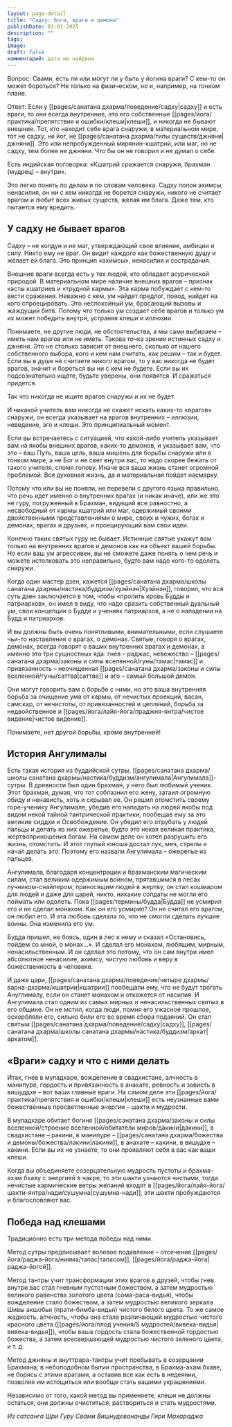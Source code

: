 ```yaml
---
layout: page-detail
title: "Садху: боги, враги и демоны"
publishDate: 01-01-2025
description: ""
tags: 
image: 
draft: false
комментарий: дата не найдена
---
```


Вопрос: Свами, есть ли или могут ли у быть у йогина враги? С кем-то он может бороться? Не только на физическом, но и, например, на тонком плане.

Ответ: Если у [[pages/санатана дхарма/поведение/садху|садху]] и есть враги, то они всегда внутренние, это его собственные [[pages/йога/практика/препятствия и ошибки/клеши|клеши]], и никогда не бывают внешние. Тот, кто находит себе врага снаружи, в материальном мире, тот не садху, не йог, не [[pages/санатана дхарма/типы существ/джняни|джняни]]. Это или непробужденный мирянин-кшатрий, или маг, но не садху, тем более не джняни. Что бы он не говорил и не думал о себе.

Есть индийская поговорка: «Кшатрий сражается снаружи, брахман (мудрец) – внутри».

Это легко понять по делам и по словам человека. Садху полон ахимсы, ненасилия, он ни с кем никогда не борется снаружи, никого не считает врагом и любит всех живых существ, желая им блага. Даже тем, кто пытается ему вредить.

## У садху не бывает врагов

Садху – не колдун и не маг, утверждающий свое влияние, амбиции и силу. Никто ему не враг. Он видит каждого как божественную душу и желает ей блага. Это принцип «ахимсы», ненасилия и сострадания.

Внешние враги всегда есть у тех людей, кто обладает асурической природой. В материальном мире наличие внешних врагов – признак касты кшатриев и «трудной кармы». Эта карма побуждает с кем-то вести сражения. Неважно с кем, ум найдет предлог, повод, найдет на кого спроецировать. Это неспокойный ум, бросающий вызовы и жаждущий битв. Потому что только ум создает себе врагов и только ум их может победить внутри, устраняя клеши и иллюзии.

Понимаете, не другие люди, не обстоятельства, а мы сами выбираем – иметь нам врагов или не иметь. Такова точка зрения истинных садху и джняни. Это не столько зависит от внешнего, сколько от нашего собственного выбора, кого и кем нам считать, как решим – так и будет. Если вы в душе не считаете никого врагом, то у вас никогда не будет врагов, значит и бороться вы ни с кем не будете. Если вы их подсознательно ищете, будьте уверены, они появятся. И сражаться придется.

Так что никогда не ищите врагов снаружи и их не будет.

И никакой учитель вам никогда не скажет искать каких-то «врагов» снаружи, он всегда указывает на врагов внутренних – иллюзии, неведение, эго и клеши. Это принципиальный момент.

Если вы встречаетесь с ситуацией, что какой-либо учитель указывает вам на якобы внешних врагов, каких-то демонов, и указывает вам, что это – ваш Путь, ваша цель, ваша мишень для борьбы снаружи или в тонком мире, а не Бог и не свет внутри вас, то надо скорее бежать от такого учителя, сломя голову. Иначе вся ваша жизнь станет огромной проблемой. Вся духовная жизнь, да и материальная пойдет насмарку.

Потому что или вы не поняли, не перевели с другого языка правильно, что речь идет именно о внутренних врагах (и никак иначе), или же это не гуру, погруженный в Брахман, видящий все равностно, а несвободный от кармы кшатрий или маг, одержимый своими двойственными представлениями о мире, своих и чужих, богах и демонах, врагах и друзьях, и проецирующий вам свои идеи.

Конечно таких святых гуру не бывает. Истинные святые укажут вам только на внутренних врагов и демонов как на объект вашей борьбы. Но если ваш ум агрессивен, вы не сможете даже понять о чем речь и можете истолковать это неправильно, будто вам надо кого-то одолеть снаружи.

Когда один мастер дзен, кажется [[pages/санатана дхарма/школы санатана дхармы/настика/буддизм/хуэйнэн|Хуэйнэн]], говорил, что вся суть дзен заключается в том, чтобы «пролить кровь Будды и патриархов», он имел в виду, что надо сразить собственный дуальный ум, свои концепции о Будде и учениях патриархов, а не о нападении на Будд и патриархов.

И вы должны быть очень понятливыми, внимательными, если слушаете чьи-то наставления о врагах, о демонах. Святые, говоря о врагах, демонах, всегда говорят о ваших внутренних врагах и демонах, а именно это три сущностных яда: гнев – раджас, невежество – [[pages/санатана дхарма/законы и силы вселенной/гуны/тамас|тамас]] и привязанность – неочищенная [[pages/санатана дхарма/законы и силы вселенной/гуны/саттва|саттва]] и эго – самый большой демон.

Они могут говорить вам о борьбе с ними, но это ваша внутренняя борьба за очищение ума от кармы, от нечистых проекций, васан, самскар, от нечистоты, от привязанностей и цепляний, борьба за недвойственное и [[pages/йога/лайя-йога/праджня-янтра/чистое видение|чистое видение]].

Понимаете, нет другой борьбы, кроме внутренней!

## История Ангулималы

Есть такая история из буддийской сутры, [[pages/санатана дхарма/школы санатана дхармы/настика/буддизм/ангулимала|Ангулимала]]-сутры. В древности был один брахман, у него был любимый ученик. Этот брахман, думая, что тот соблазнил его жену, затаил огромную обиду и ненависть, хоть и скрывал ее. Он решил отомстить своему горе-ученику Ангулимале, убедив его нападать на людей якобы под видом некой тайной тантрической практики, пообещав ему за это великие сиддхи и Освобождение. Он убедил его отрубать у людей пальцы и делать из них ожерелье, будто это некая великая практика, жертвоприношения богам. На самом деле он хотел разрушить его жизнь, отомстить. И этот глупый юноша достал лук, меч, стрелы и начал делать это. Поэтому его назвали Ангулимала – ожерелье из пальцев.

Ангулимала, благодаря концентрации и брахманским магическим силам, стал великим одержимым воином, прятавшимся в лесах лучником-снайпером, приносящим людей в жертву, он стал кошмаром для людей и даже для царей, никто, никакие солдаты не могли его поймать или одолеть. Пока [[pages/термины/будда|Будда]] не усмирил его и не сделал монахом. Как он его усмирил? Он не считал его врагом, он любил его. И эта любовь сделала то, что не смогли сделать лучшие воины. Она изменила его ум.

Будда пришел, не боясь, один в лес к нему и сказал «Остановись, пойдем со мной, о монах...». И сделал его монахом, любящим, мирным, ненасильственным. И он сделал это потому, что он сам внутри имел абсолютное ненасилие, ахимсу, чистую любовь и веру в божественность в человеке.

И даже цари, [[pages/санатана дхарма/поведение/четыре дхармы/варна-дхарма/кшатрии|кшатрии]] пообещали ему, что не будут трогать Ануглималу, если он станет монахом и откажется от насилия. И Ангулимала стал одним из самых мирных и ненасильственных святых в его общине. Он не мстил, когда люди, помня его ужасное прошлое, оскорбляли его, сильно били его во время сбора подаяний. Он стал святым [[pages/санатана дхарма/поведение/садху|садху]], [[pages/санатана дхарма/школы санатана дхармы/настика/буддизм/архат|архатом]].

## «Враги» садху и что с ними делать

Итак, гнев в муладхаре, вожделение в свадхистане, алчность в манипуре, гордость и привязанность в анахате, ревность и зависть в вишуддхе – вот ваши главные враги. На самом деле эти [[pages/йога/практика/препятствия и ошибки/клеши|клеши]] есть неузнанные вами божественные просветленные энергии – шакти и мудрости. 

В муладхаре обитает богиня [[pages/санатана дхарма/законы и силы вселенной/строение вселенной/обитатели миров/дакини|дакини]], в свадхистане – ракини, в манипуре – [[pages/санатана дхарма/божества и демоны/божества/лакини|лакини]], в анахате – какини, в вишудхе – хакини. Если вы их не узнаете, то они проявляют себя в вас как ваши клеши.

Когда вы объединяете созерцательную мудрость пустоты и брахма-ахам бхаву с энергией в чакре, то эти шакти узнаются чистыми, тогда нечистые кармические ветры желаний входят в [[pages/йога/лайя-йога/шакти-янтра/нади/сушумна|сушумна-нади]], эти шакти пробуждаются и благословляют вас.

## Победа над клешами

Традиционно есть три метода победы над ними.

Метод сутры предписывает волевое подавление – отсечение [[pages/йога/раджа-йога/нияма/тапас|тапасом]], [[pages/йога/раджа-йога|раджа-йогой]].

Метод тантры учит трансформации этих врагов в друзей, чтобы гнев внутри вас стал гневным пустотным божеством, а затем мудростью великого равенства золотого цвета (сома-раса-видья), чтобы вожделение стало божеством, а затем мудростью великого зеркала Шивы акшобьи (прати-бимба-видья) чистого белого цвета. То же самое жадность, алчность, чтобы она стала различающей мудростью чистого красного цвета ([[pages/йога/плод учения/5 мудростей/вивека-видья|вивека-видья]]), чтобы ваша гордость стала божественной гордостью божества, а затем всесвершающей мудростью чистого зеленого цвета, и т. д.

Метод джняны и ануттрара-тантры учит пребывать в созерцании Брахмана, в небоподобном бытии пространства, в Брахма-ахам бхаве, не борясь с этими врагами, а оставив все как есть в недеянии, позволяя им истощиться или вообще стать вашими украшениями. 

Независимо от того, какой метод вы применяете, клеши не должны остаться, они должны очиститься, раствориться и стать мудростями.

*Из сатсанга Шри Гуру Свами Вишнудевананды Гири Махараджа*

